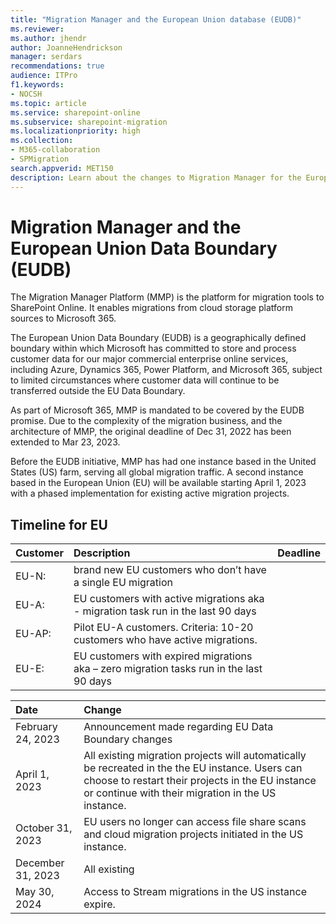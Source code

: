 ```yaml
---
title: "Migration Manager and the European Union database (EUDB)"
ms.reviewer: 
ms.author: jhendr
author: JoanneHendrickson
manager: serdars
recommendations: true
audience: ITPro
f1.keywords:
- NOCSH
ms.topic: article
ms.service: sharepoint-online
ms.subservice: sharepoint-migration
ms.localizationpriority: high
ms.collection: 
- M365-collaboration
- SPMigration
search.appverid: MET150
description: Learn about the changes to Migration Manager for the European Union and how data is processed.
---
```


# Migration Manager and the European Union Data Boundary (EUDB)

The Migration Manager Platform (MMP) is the platform for migration tools to SharePoint Online. It enables migrations from cloud storage platform sources to Microsoft 365. 

The European Union Data Boundary (EUDB) is a geographically defined boundary within which Microsoft has committed to store and process customer data for our major commercial enterprise online services, including Azure, Dynamics 365, Power Platform, and Microsoft 365, subject to limited circumstances where customer data will continue to be transferred outside the EU Data Boundary.

As part of Microsoft 365, MMP is mandated to be covered by the EUDB promise. Due to the complexity of the migration business, and the architecture of MMP, the original deadline of Dec 31, 2022 has been extended to Mar 23, 2023.
 
Before the EUDB initiative, MMP has had one instance based in the United States (US) farm, serving all global migration traffic. A second instance based in the European Union (EU) will be available starting April 1, 2023 with a phased implementation for existing active migration projects. 



## Timeline for EU 

|Customer|Description|Deadline|
|:-----|:-----|:-----|
|EU-N:| brand new EU customers who don’t have a single EU migration||
|EU-A: |EU customers with active migrations aka - migration task run in the last 90 days||
|EU-AP:| Pilot EU-A customers. Criteria: 10-20 customers who have active migrations. ||Hand pick tenants based on size and ensuring we are including all scenarios – FS, Google, Dropbox, Box, Egnyte and Stream. ||
|EU-E:| EU customers with expired migrations aka – zero migration tasks run in the last 90 days||



|Date|Change|
|:-----|:-----|
|February 24, 2023|Announcement made regarding EU Data Boundary changes|
|April 1, 2023|All existing migration projects will automatically be recreated in the the EU instance.  Users can choose to restart their projects in the EU instance or continue with their migration in the US instance.|
|October 31, 2023|EU users no longer can access file share scans and cloud migration projects initiated in the US instance.|
|December 31, 2023|All existing
|May 30, 2024|Access to Stream migrations in the US instance expire.|